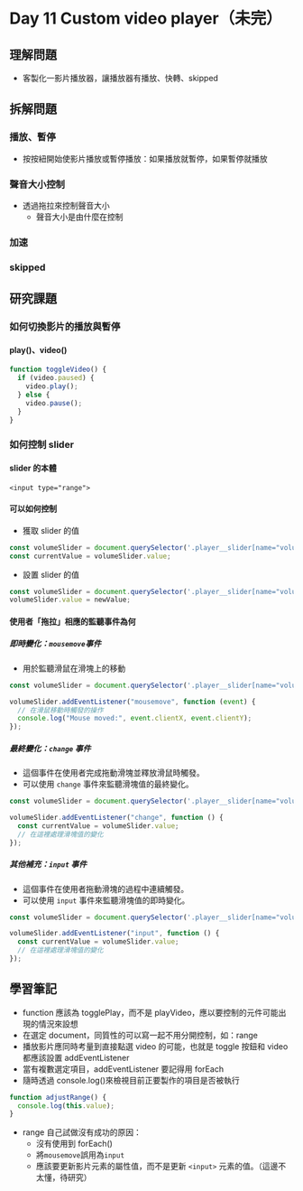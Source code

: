 # Day 11 Custom video player（未完）

## 理解問題

- 客製化一影片播放器，讓播放器有播放、快轉、skipped

## 拆解問題

### 播放、暫停

- 按按紐開始使影片播放或暫停播放：如果播放就暫停，如果暫停就播放

### 聲音大小控制

- 透過拖拉來控制聲音大小
  - 聲音大小是由什麼在控制

### 加速

### skipped

## 研究課題

### 如何切換影片的播放與暫停

#### play()、video()

```javascript
function toggleVideo() {
  if (video.paused) {
    video.play();
  } else {
    video.pause();
  }
}
```

### 如何控制 slider

#### slider 的本體

`<input type="range">`

#### 可以如何控制

- 獲取 slider 的值

```javascript
const volumeSlider = document.querySelector('.player__slider[name="volume"]');
const currentValue = volumeSlider.value;
```

- 設置 slider 的值

```javascript
const volumeSlider = document.querySelector('.player__slider[name="volume"]');
volumeSlider.value = newValue;
```

#### 使用者「拖拉」相應的監聽事件為何

##### 即時變化：`mousemove`事件

- 用於監聽滑鼠在滑塊上的移動

```javascript
const volumeSlider = document.querySelector('.player__slider[name="volume"]');

volumeSlider.addEventListener("mousemove", function (event) {
  // 在滑鼠移動時觸發的操作
  console.log("Mouse moved:", event.clientX, event.clientY);
});
```

##### 最終變化：`change` 事件

- 這個事件在使用者完成拖動滑塊並釋放滑鼠時觸發。
- 可以使用 `change` 事件來監聽滑塊值的最終變化。

```javascript
const volumeSlider = document.querySelector('.player__slider[name="volume"]');

volumeSlider.addEventListener("change", function () {
  const currentValue = volumeSlider.value;
  // 在這裡處理滑塊值的變化
});
```

##### 其他補充：`input` 事件

- 這個事件在使用者拖動滑塊的過程中連續觸發。
- 可以使用 `input` 事件來監聽滑塊值的即時變化。

```javascript
const volumeSlider = document.querySelector('.player__slider[name="volume"]');

volumeSlider.addEventListener("input", function () {
  const currentValue = volumeSlider.value;
  // 在這裡處理滑塊值的變化
});
```

## 學習筆記

- function 應該為 togglePlay，而不是 playVideo，應以要控制的元件可能出現的情況來設想
- 在選定 document，同質性的可以寫一起不用分開控制，如：range
- 播放影片應同時考量到直接點選 video 的可能，也就是 toggle 按鈕和 video 都應該設置 addEventListener
- 當有複數選定項目，addEventListener 要記得用 forEach
- 隨時透過 console.log()來檢視目前正要製作的項目是否被執行

```javascript
function adjustRange() {
  console.log(this.value);
}
```

- range 自己試做沒有成功的原因：
  - 沒有使用到 forEach()
  - 將`mousemove`誤用為`input`
  - 應該要更新影片元素的屬性值，而不是更新 `<input>` 元素的值。（這邊不太懂，待研究）
